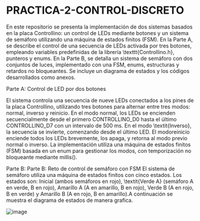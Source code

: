 # PRACTICA-2-CONTROL-DISCRETO

En este repositorio se presenta la implementación de dos sistemas basados en la placa Controllino: un control de LEDs mediante botones y un sistema de semáforo utilizando una máquina de estados finitos (FSM). En la Parte A, se describe el control de una secuencia de LEDs activada por tres botones, empleando variables predefinidas de la librería \texttt{Controllino.h}, punteros y enums. En la Parte B, se detalla un sistema de semáforo con dos conjuntos de luces, implementado con una FSM, enums, estructuras y retardos no bloqueantes. Se incluye un diagrama de estados y los códigos desarrollados como anexos.


Parte A: Control de LED por dos botones

El sistema controla una secuencia de nueve LEDs conectados a los pines de la placa Controllino, utilizando tres botones para alternar entre tres modos: normal, inverso y reinicio. En el modo normal, los LEDs se encienden secuencialmente desde el primero CONTROLLINO_D0 hasta el último CONTROLLINO_D7 con un intervalo de 500 ms. En el modo \textit{Inverso}, la secuencia se invierte, comenzando desde el último LED. El modoreinicio enciende todos los LEDs brevemente, los apaga, y retorna al modo previo normal o inverso. La implementación utiliza una máquina de estados finitos (FSM) basada en un enum para gestionar los modos, con temporización no bloqueante mediante millis().


Parte B: Parte B: Reto de control de semáforo con FSM
El sistema de semáforo utiliza una máquina de estados finitos con cinco estados. Los estados son: Inicial (ambos semáforos en rojo), \textit{Verde A} (semáforo A en verde, B en rojo), Amarillo A (A en amarillo, B en rojo), Verde B (A en rojo, B en verde) y Amarillo B (A en rojo, B en amarillo).A continuación se muestra el diagrama de estados de manera grafica.

![image](https://github.com/user-attachments/assets/99d08508-26bd-4c2a-9c47-e5d1a0ba39e9)

